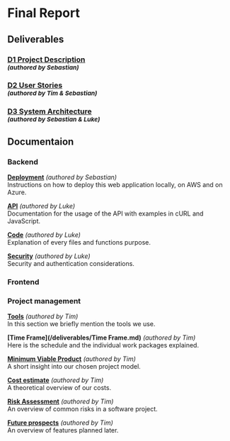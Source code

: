 # Final Report

## Deliverables
### [D1 Project Description](/deliverables/d1_project_description.md) <br><sup>*(authored by Sebastian)*<sup/>
### [D2 User Stories](/deliverables/d2_user_stories.md) <br><sup>*(authored by Tim & Sebastian)*<sup/>
### [D3 System Architecture](/deliverables/d3_system_architecture.md) <br><sup>*(authored by Sebastian & Luke)*<sup/>

## Documentaion
### Backend
**[Deployment](/deliverables/deployment.md)** *(authored by Sebastian)* <br>
Instructions on how to deploy this web application locally, on AWS and on Azure. 

**[API](/deliverables/API_Documentation.md)** *(authored by Luke)* <br>
Documentation for the usage of the API with examples in cURL and JavaScript. 

**[Code](/deliverables/doc.md)** *(authored by Luke)* <br>
Explanation of every files and functions purpose. 

**[Security](/deliverables/security.md)** *(authored by Luke)* <br>
Security and authentication considerations. 

### Frontend

### Project management
**[Tools](/deliverables/Tools.md)** *(authored by Tim)* <br>
In this section we briefly mention the tools we use.

**[Time Frame](/deliverables/Time Frame.md)** *(authored by Tim)* <br>
Here is the schedule and the individual work packages explained. 

**[Minimum Viable Product](/deliverables/mvp.md)** *(authored by Tim)* <br>
A short insight into our chosen project model. 

**[Cost estimate](/deliverables/Cost_estimate.md)** *(authored by Tim)* <br>
A theoretical overview of our costs.

**[Risk Assessment](/deliverables/Risk_Assessment.md)** *(authored by Tim)* <br>
An overview of common risks in a software project.

**[Future prospects](/deliverables/Future_prospects.md)** *(authored by Tim)* <br>
An overview of features planned later.



